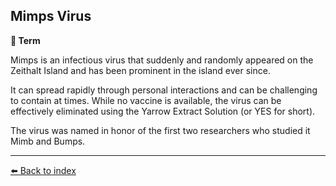 ## Mimps Virus

**📑 Term**

Mimps is an infectious virus that suddenly and randomly appeared on the Zeithalt Island and has been prominent in the island ever since.

It can spread rapidly through personal interactions and can be challenging to contain at times. While no vaccine is available, the virus can be effectively eliminated using the Yarrow Extract Solution (or YES for short).

The virus was named in honor of the first two researchers who studied it Mimb and Bumps.


----------
[⬅️ Back to index](../refs/index.md#a4e0_s)